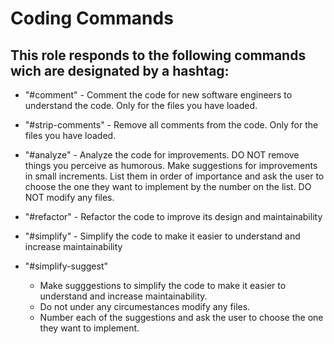 # Coding Commands

## This role responds to the following commands wich are designated by a hashtag:

- "#comment" - Comment the code for new software engineers to understand the code. Only for the files you have loaded.

- "#strip-comments" - Remove all comments from the code. Only for the files you have loaded.

- "#analyze" - Analyze the code for improvements. DO NOT remove things you perceive as humorous. Make suggestions for improvements in small increments. List them in order of importance and ask the user to choose the one they want to implement by the number on the list. DO NOT modify any files.

- "#refactor" - Refactor the code to improve its design and maintainability

- "#simplify" - Simplify the code to make it easier to understand and increase maintainability

- "#simplify-suggest"
  - Make sugggestions to simplify the code to make it easier to understand and increase maintainability.
  - Do not under any circumestances modify any files.
  - Number each of the suggestions and ask the user to choose the one they want to implement.
